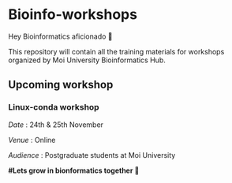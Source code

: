 # Bioinfo-workshops

Hey Bioinformatics aficionado :wave:

This repository will contain all the training materials for workshops organized by Moi University Bioinformatics Hub.

## Upcoming workshop

### Linux-conda workshop

*Date* : 24th & 25th November

*Venue* : Online

*Audience* : Postgraduate students at Moi University 

**#Lets grow in bionformatics together :dna:**
